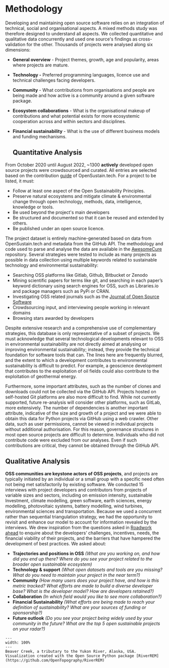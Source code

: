 # Methodology 
Developing and maintaining open source software relies on an integration of technical, social and organisational aspects. A mixed methods study was therefore designed to understand all aspects. We collected quantitative and qualitative data concurrently and used one source's findings as cross-validation for the other. Thousands of projects were analysed along six dimensions:

- **General overview** - Project themes, growth, age and popularity, areas where projects are mature.

- **Technology -** Preferred programming languages, licence use and technical challenges facing developers.

- **Community** - What contributions from organisations and people are being made and how active is a community around a given software package.

- **Ecosystem collaborations** - What is the organisational makeup of contributions and what potential exists for more ecosystemic cooperation across and within sectors and disciplines.

- **Financial sustainability** - What is the use of different business models and funding mechanisms.

  ## Quantitative Analysis


From October 2020 until August 2022, ~1300 **actively** developed open source projects were crowdsourced and curated. All entries are selected based on the contribution [guide](https://opensustain.tech/contributing/) of OpenSustain.tech. For a project to be listed, it must:

- Follow at least one aspect of the Open Sustainability Principles. 
- Preserve natural ecosystems and mitigate climate & environmental change through open technology, methods, data, intelligence, knowledge or tools.
- Be used beyond the project's main developers
- Be structured and documented so that it can be reused and extended by others.
- Be published under an open source licence.

The project dataset is entirely machine-generated based on data from OpenSustain.tech and metadata from the GitHub API. The methodology and code used to parse and analyse the data are available in the [AwesomeCure](https://github.com/protontypes/AwesomeCure) repository. Several strategies were tested to include as many projects as possible in data collection using multiple keywords related to sustainable technology and environmental sustainability:

- Searching OSS platforms like Gitlab, Github, Bitbucket or Zenodo
- Mining scientific papers for terms like git, and searching in each paper’s keyword dictionary using search engines for OSS, such as Libraries.io and package managers such as PyPi or CRAN.
- Investigating OSS related journals such as the [Journal of Open Source Software](https://joss.theoj.org/) 
- Crowdsourcing input, and interviewing people working in relevant domains
- Browsing stars awarded by developers

Despite extensive research and a comprehensive use of complementary strategies, this database is only representative of a subset of projects. We must acknowledge that several technological developments relevant to OSS in environmental sustainability are not directly aimed at analysing or improving environmental sustainability; instead, they provide the technical foundation for software tools that can. The lines here are frequently blurred, and the extent to which a development contributes to environmental sustainability is difficult to predict. For example, a geoscience development that contributes to the exploitation of oil fields could also contribute to the exploitation of geothermal energy.

Furthermore, some important attributes, such as the number of clones and downloads could not be collected via the GitHub API. Projects hosted on self-hosted Git platforms are also more difficult to find. While not currently supported, future re-analysis will consider other platforms, such as GitLab, more extensively. The number of dependencies is another important attribute, indicative of the size and growth of a project and we were able to obtain this data for Python projects via GitHub using a web crawler. Other data, such as user permissions, cannot be viewed in individual projects without additional authorisation. For this reason, governance structures in most open source projects are difficult to determine. Individuals who did not contribute code were excluded from our analyses. Even if such contributions are critical, they cannot be obtained through the GitHub API. 

  ## Qualitative Analysis

**OSS communities are keystone actors of OSS projects**, and projects are typically initiated by an individual or a small group with a specific need often not being met satisfactorily by existing software. We conducted 15 interviews with project developers and contributors from projects of variable sizes and sectors, including on emission intensity, sustainable Investment, climate modelling, green software, earth sciences, energy modelling, photovoltaic systems, battery modelling, wind turbines, environmental sciences and transportation. Because we used a concurrent rather than sequential triangulation strategy, we had the opportunity to revisit and enhance our model to account for information revealed by the interviews. We drew inspiration from the questions asked in [Roadwork ahead](https://recommendations.implicit-development.org/) to enquire about the developers’ challenges, incentives, needs, the financial viability of their projects, and the barriers that have hampered the development of best practices. We asked about:

  - **Trajectories and positions in OSS** *(What are you working on, and how did you end up there? Where do you see your project related to the broader open sustainable ecosystem)*
  - **Technology & support** *(What open datasets and tools are you missing? What do you need to maintain your project in the near term?)*
  - **Community** *(How many users does your project have, and how is this metric tracked? What efforts are made to build a diverse developer base? What is the developer model? How are developers retained?)*
  - **Collaboration** *(In which field would you like to see more collaboration?)*
  - **Financial Sustainability** *(What efforts are being made to reach your definition of sustainability? What are your sources of funding or sponsorship?)*
  - **Future outlook** *(Do you see your project being widely used by your community in the future? What are the top 5 open sustainable projects on your radar?)*

 ```{figure} ../images/yukon.png
---
width: 100%
---
Beaver Creek, a tributary to the Yukon River, Alaska, USA. Visualization created with the Open Source Python package [RiverREM](https://github.com/OpenTopography/RiverREM)
 ```
